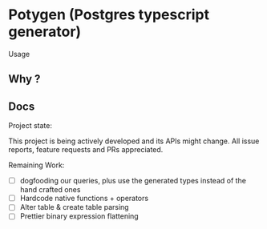 # Potygen (Postgres typescript generator)

Usage

## Why ?

## Docs

Project state:

This project is being actively developed and its APIs might change. All issue reports, feature requests and PRs appreciated.

Remaining Work:

- [ ] dogfooding our queries, plus use the generated types instead of the hand crafted ones
- [ ] Hardcode native functions + operators
- [ ] Alter table & create table parsing
- [ ] Prettier binary expression flattening
